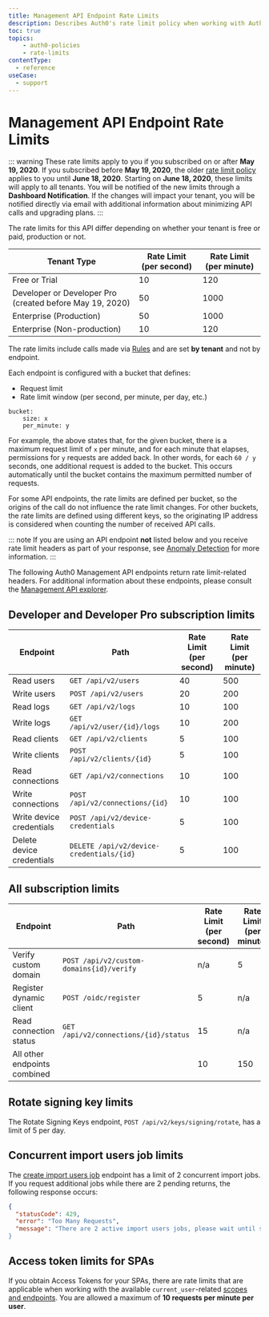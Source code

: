 ```yaml
---
title: Management API Endpoint Rate Limits
description: Describes Auth0's rate limit policy when working with Auth0 Management API endpoints.
toc: true
topics:
    - auth0-policies
    - rate-limits
contentType:
  - reference
useCase:
  - support
---
```

# Management API Endpoint Rate Limits

::: warning
These rate limits apply to you if you subscribed on or after **May 19, 2020**. If you subscribed before **May 19, 2020**, the older [rate limit policy](/policies/legacy-rate-limits) applies to you until **June 18, 2020**. Starting on **June 18, 2020**, these limits will apply to all tenants. You will be notified of the new limits through a **Dashboard Notification**. If the changes will impact your tenant, you will be notified directly via email with additional information about minimizing API calls and upgrading plans.
:::

The rate limits for this API differ depending on whether your tenant is free or paid, production or not.

| Tenant Type | Rate Limit (per second) | Rate Limit (per minute) |
| - | - | - |
| Free or Trial | 10 | 120 |
| Developer or Developer Pro (created before May 19, 2020) | 50 | 1000 |
| Enterprise (Production) | 50 | 1000 |
| Enterprise (Non-production) | 10 | 120 |

The rate limits include calls made via [Rules](/rules) and are set **by tenant** and not by endpoint.

Each endpoint is configured with a bucket that defines:

-  Request limit
-  Rate limit window (per second, per minute, per day, etc.)

```text
bucket:
    size: x
    per_minute: y
```

For example, the above states that, for the given bucket, there is a maximum request limit of `x` per minute, and for each minute that elapses, permissions for `y` requests are added back. In other words, for each `60 / y` seconds, one additional request is added to the bucket. This occurs automatically until the bucket contains the maximum permitted number of requests.

For some API endpoints, the rate limits are defined per bucket, so the origins of the call do not influence the rate limit changes. For other buckets, the rate limits are defined using different keys, so the originating IP address is considered when counting the number of received API calls.

::: note
If you are using an API endpoint **not** listed below and you receive rate limit headers as part of your response, see [Anomaly Detection](/anomaly-detection) for more information.
:::

The following Auth0 Management API endpoints return rate limit-related headers. For additional information about these endpoints, please consult the [Management API explorer](/api/management/v2).

## Developer and Developer Pro subscription limits

| Endpoint | Path | Rate Limit (per second) | Rate Limit (per minute) |
| - | - | - | - |
| Read users | `GET /api/v2/users` | 40 | 500 |
| Write users | `POST /api/v2/users` | 20 | 200 |
| Read logs | `GET /api/v2/logs` | 10 | 100 |
| Write logs | `GET /api/v2/user/{id}/logs` | 10 | 200|
| Read clients | `GET /api/v2/clients` | 5 | 100 |
| Write clients | `POST /api/v2/clients/{id}` | 5 | 100 |
| Read connections | `GET /api/v2/connections` | 10 | 100 |
| Write connections | `POST /api/v2/connections/{id}` | 10 | 100 |
| Write device credentials | `POST /api/v2/device-credentials` | 5 | 100 | 
| Delete device credentials | `DELETE /api/v2/device-credentials/{id}` | 5 | 100 |

## All subscription limits

| Endpoint | Path | Rate Limit (per second) | Rate Limit (per minute) |
| - | - | - | - |
| Verify custom domain | `POST /api/v2/custom-domains{id}/verify` | n/a | 5 | 
| Register dynamic client | `POST /oidc/register` | 5 | n/a | 
| Read connection status | `GET /api/v2/connections/{id}/status` | 15 | n/a | 
| All other endpoints combined | | 10 | 150 |

## Rotate signing key limits

The Rotate Signing Keys endpoint, `POST /api/v2/keys/signing/rotate`, has a limit of 5 per day. 

## Concurrent import users job limits

The [create import users job](/api/management/v2#!/Jobs/post_users_imports) endpoint has a limit of 2 concurrent import jobs. If you request additional jobs while there are 2 pending returns, the following response occurs:

```json
{
  "statusCode": 429,
  "error": "Too Many Requests",
  "message": "There are 2 active import users jobs, please wait until some of them are finished and try again
}
```

## Access token limits for SPAs

If you obtain Access Tokens for your SPAs, there are rate limits that are applicable when working with the available `current_user`-related [scopes and endpoints](/api/management/v2/get-access-tokens-for-spas#available-scopes-and-endpoints). You are allowed a maximum of **10 requests per minute per user**.
